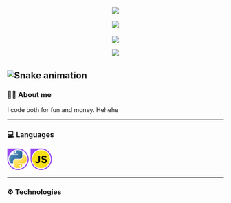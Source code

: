 <p align="center">
  <img src="https://capsule-render.vercel.app/api?type=waving&color=auto&theme=cobalt&height=300&text=Hi%20there!%20👋&desc=My%20name%20is%20Ram%20Railey%20Alin&fontSize=50" />
</p>

<p align="center">
  <a href="https://github.com/VulpritProoze/github-readme-stats">
    <img src="https://github-readme-stats.vercel.app/api?username=VulpritProoze&show_icons=true&theme=midnight-purple" />
  </a>
</p>

<p align="center">
  <a href="https://github.com/VulpritProoze/github-readme-stats">
    <img align="center" src="https://github-readme-stats.vercel.app/api/top-langs/?username=VulpritProoze&layout=compact&theme=midnight-purple&exclude_repo=boxModel,testtst123123" />
  </a>
</p>

<p align="center">
  <a href="https://github.com/VulpritProoze/github-readme-stats">
    <img src="https://github-readme-stats.vercel.app/api/wakatime?username=VulpritProoze&layout=compact&theme=midnight-purple" />
  </a>
</p>

![Snake animation](https://github.com/thepiyushmalhotra/thepiyushmalhotra/blob/output/github-contribution-grid-snake.svg)
---

### 🧑‍💻 About me
I code both for fun and money. Hehehe

---

### 💻 Languages
<div>
  <img src="https://github.com/VulpritProoze/VulpritProoze/blob/main/python_logo.png" width="50">
  <img src="https://github.com/VulpritProoze/VulpritProoze/blob/main/js_logo.png" width="50">
</div>

---

### ⚙️ Technologies

